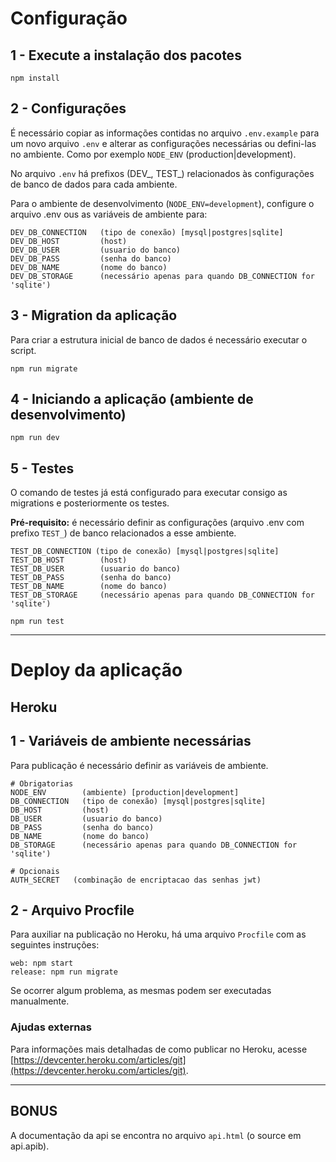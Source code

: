 # Configuração

## 1 - Execute a instalação dos pacotes
`npm install`

## 2 - Configurações
É necessário copiar as informações contidas no arquivo `.env.example` para um novo arquivo `.env` e alterar as configurações necessárias ou defini-las no ambiente. Como por exemplo `NODE_ENV` (production|development).

No arquivo `.env` há prefixos (DEV_, TEST_) relacionados às configurações de banco de dados para cada ambiente.

Para o ambiente de desenvolvimento (`NODE_ENV=development`), configure o arquivo .env ous as variáveis de ambiente para:

```
DEV_DB_CONNECTION   (tipo de conexão) [mysql|postgres|sqlite]
DEV_DB_HOST         (host)
DEV_DB_USER         (usuario do banco)
DEV_DB_PASS         (senha do banco)
DEV_DB_NAME         (nome do banco)
DEV_DB_STORAGE      (necessário apenas para quando DB_CONNECTION for 'sqlite')
```


## 3 - Migration da aplicação
Para criar a estrutura inicial de banco de dados é necessário executar o script.

`npm run migrate`


##  4 - Iniciando a aplicação (ambiente de desenvolvimento)
`npm run dev`


## 5 - Testes
O comando de testes já está configurado para executar consigo as migrations e posteriormente os testes.

**Pré-requisito:** é necessário definir as configurações (arquivo .env com prefixo `TEST_`) de banco relacionados a esse ambiente.
```
TEST_DB_CONNECTION (tipo de conexão) [mysql|postgres|sqlite]
TEST_DB_HOST        (host)
TEST_DB_USER        (usuario do banco)
TEST_DB_PASS        (senha do banco)
TEST_DB_NAME        (nome do banco)
TEST_DB_STORAGE     (necessário apenas para quando DB_CONNECTION for 'sqlite')
```

`npm run test`

---

# Deploy da aplicação
## Heroku

## 1 - Variáveis de ambiente necessárias
Para publicação é necessário definir as variáveis de ambiente.
```
# Obrigatorias
NODE_ENV        (ambiente) [production|development]
DB_CONNECTION   (tipo de conexão) [mysql|postgres|sqlite]
DB_HOST         (host)
DB_USER         (usuario do banco)
DB_PASS         (senha do banco)
DB_NAME         (nome do banco)
DB_STORAGE      (necessário apenas para quando DB_CONNECTION for 'sqlite')

# Opcionais
AUTH_SECRET   (combinação de encriptacao das senhas jwt)
```

## 2 - Arquivo Procfile
Para auxiliar na publicação no Heroku, há uma arquivo `Procfile` com as seguintes instruções:
```
web: npm start
release: npm run migrate
```

Se ocorrer algum problema, as mesmas podem ser executadas manualmente.

### Ajudas externas
Para informações mais detalhadas de como publicar no Heroku, acesse [https://devcenter.heroku.com/articles/git](https://devcenter.heroku.com/articles/git).

---

## BONUS

A documentação da api se encontra no arquivo `api.html` (o source em api.apib).
